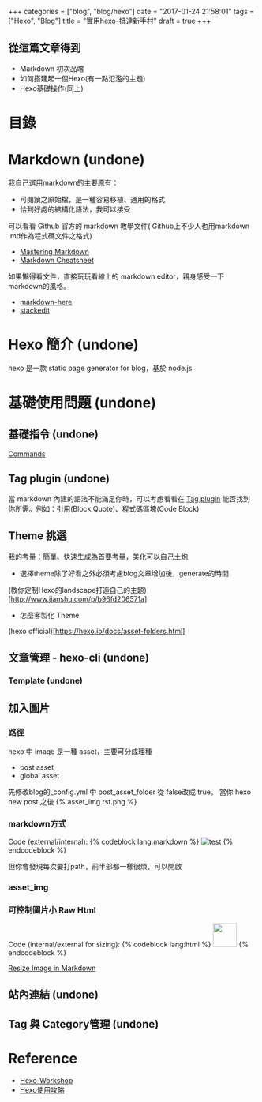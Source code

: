 +++
categories = ["blog", "blog/hexo"]
date = "2017-01-24 21:58:01"
tags = ["Hexo", "Blog"]
title = "實用hexo-抵達新手村"
draft = true
+++

## 從這篇文章得到

- Markdown 初次品嚐
- 如何搭建起一個Hexo(有一點氾濫的主題)
- Hexo基礎操作(同上)


# 目錄
<!-- toc -->
<!-- more -->


# Markdown (undone)


我自己選用markdown的主要原有：

- 可閱讀之原始檔，是一種容易移植、通用的格式
- 恰到好處的結構化語法，我可以接受

可以看看 Github 官方的 markdown 教學文件( Github上不少人也用markdown .md作為程式碼文件之格式)

- [Mastering Markdown](https://guides.github.com/features/mastering-markdown/)
- [Markdown Cheatsheet](https://github.com/adam-p/markdown-here/wiki/Markdown-Cheatsheet)

如果懶得看文件，直接玩玩看線上的 markdown editor，親身感受一下markdown的風格。

- [markdown-here](http://markdown-here.com/livedemo.html)
- [stackedit](https://stackedit.io/editor#)

# Hexo 簡介 (undone)

hexo 是一款 static page generator for blog，基於 node.js


# 基礎使用問題 (undone)


## 基礎指令 (undone)
[Commands](https://hexo.io/docs/commands.html)

## Tag plugin (undone)
當 markdown 內建的語法不能滿足你時，可以考慮看看在 [Tag plugin](https://hexo.io/docs/tag-plugins.html)
能否找到你所需。例如：引用(Block Quote)、程式碼區塊(Code Block)





## Theme 挑選

我的考量：簡單、快速生成為首要考量，美化可以自己土炮

- 選擇theme除了好看之外必須考慮blog文章增加後，generate的時間

(教你定制Hexo的landscape打造自己的主题)[http://www.jianshu.com/p/b96fd206571a]



- 怎麼客製化 Theme

(hexo official)[https://hexo.io/docs/asset-folders.html]
## 文章管理 - hexo-cli (undone)

### Template (undone)

## 加入圖片 

### 路徑
hexo 中 image 是一種 asset，主要可分成理種

- post asset
- global asset

先修改blog的_config.yml 中 post_asset_folder 從 false改成 true。
當你 hexo new post  之後
{% asset_img rst.png %}


### markdown方式
Code (external/internal):
{% codeblock lang:markdown %}
![test](https://github.com/favicon.ico)
{% endcodeblock %}

但你會發現每次要打path，前半部都一樣很煩，可以開啟

### asset_img

### 可控制圖片小 Raw Html
Code (internal/external for sizing):
{% codeblock lang:html %}
<img src="https://github.com/favicon.ico" width="48">
{% endcodeblock %}

[Resize Image in Markdown](http://stackoverflow.com/questions/24383700/resize-image-in-the-wiki-of-github-using-markdown)
## 站內連結 (undone)
## Tag 與 Category管理 (undone)


# Reference

- [Hexo-Workshop](https://github.com/techlahoma/Hexo-Workshop)
- [Hexo使用攻略](http://ijiaober.github.io/2014/08/05/hexo/hexo-04/)
